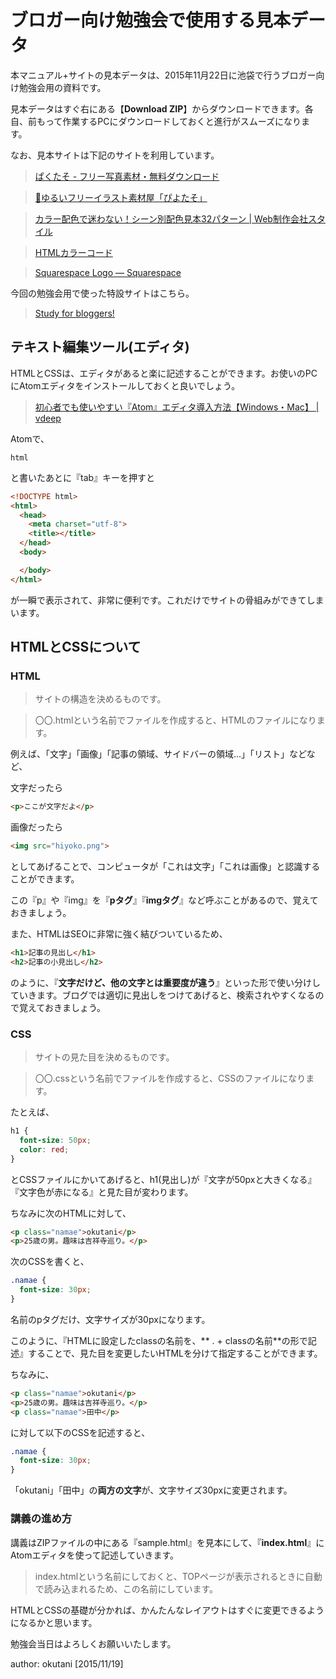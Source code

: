 # ブロガー向け勉強会で使用する見本データ

本マニュアル+サイトの見本データは、2015年11月22日に池袋で行うブロガー向け勉強会用の資料です。

見本データはすぐ右にある【**Download ZIP**】からダウンロードできます。各自、前もって作業するPCにダウンロードしておくと進行がスムーズになります。

なお、見本サイトは下記のサイトを利用しています。

> [ぱくたそ - フリー写真素材・無料ダウンロード](https://www.pakutaso.com/)

> [🌟ゆるいフリーイラスト素材屋「ぴよたそ」](http://hiyokoyarou.com/)

> [カラー配色で迷わない！シーン別配色見本32パターン | Web制作会社スタイル](http://www.hp-stylelink.com/news/2013/07/20130708.php)

> [HTMLカラーコード](http://html-color-codes.info/japanese/)

> [Squarespace Logo — Squarespace](http://www.squarespace.com/logo/)

今回の勉強会用で使った特設サイトはこちら。

> [Study for bloggers!](http://okutani.net/blog-study/)

## テキスト編集ツール(エディタ)

HTMLとCSSは、エディタがあると楽に記述することができます。お使いのPCにAtomエディタをインストールしておくと良いでしょう。

> [初心者でも使いやすい『Atom』エディタ導入方法【Windows・Mac】 | vdeep](http://vdeep.net/install-atom)

Atomで、

```
html
```

と書いたあとに『tab』キーを押すと

```html
<!DOCTYPE html>
<html>
  <head>
    <meta charset="utf-8">
    <title></title>
  </head>
  <body>

  </body>
</html>
```

が一瞬で表示されて、非常に便利です。これだけでサイトの骨組みができてしまいます。

## HTMLとCSSについて

### HTML

> サイトの構造を決めるものです。

> 〇〇.htmlという名前でファイルを作成すると、HTMLのファイルになります。

例えば、「文字」「画像」「記事の領域、サイドバーの領域...」「リスト」などなど、

文字だったら

```html
<p>ここが文字だよ</p>
```

画像だったら

```html
<img src="hiyoko.png">
```

としてあげることで、コンピュータが「これは文字」「これは画像」と認識することができます。

この『p』や『img』を『**pタグ**』『**imgタグ**』など呼ぶことがあるので、覚えておきましょう。

また、HTMLはSEOに非常に強く結びついているため、

```html
<h1>記事の見出し</h1>
<h2>記事の小見出し</h2>
```

のように、『**文字だけど、他の文字とは重要度が違う**』といった形で使い分けしていきます。ブログでは適切に見出しをつけてあげると、検索されやすくなるので覚えておきましょう。

### CSS

> サイトの見た目を決めるものです。

> 〇〇.cssという名前でファイルを作成すると、CSSのファイルになります。

たとえば、

```css
h1 {
  font-size: 50px;
  color: red;
}
```

とCSSファイルにかいてあげると、h1(見出し)が『文字が50pxと大きくなる』『文字色が赤になる』と見た目が変わります。

ちなみに次のHTMLに対して、

```html
<p class="namae">okutani</p>
<p>25歳の男。趣味は吉祥寺巡り。</p>
```

次のCSSを書くと、

```css
.namae {
  font-size: 30px;
}
```

名前のpタグだけ、文字サイズが30pxになります。

このように、『HTMLに設定したclassの名前を、** . + classの名前**の形で記述』することで、見た目を変更したいHTMLを分けて指定することができます。

ちなみに、

```html
<p class="namae">okutani</p>
<p>25歳の男。趣味は吉祥寺巡り。</p>
<p class="namae">田中</p>
```

に対して以下のCSSを記述すると、

```css
.namae {
  font-size: 30px;
}
```

「okutani」「田中」の**両方の文字**が、文字サイズ30pxに変更されます。

### 講義の進め方

講義はZIPファイルの中にある『sample.html』を見本にして、『**index.html**』にAtomエディタを使って記述していきます。

> index.htmlという名前にしておくと、TOPページが表示されるときに自動で読み込まれるため、この名前にしています。

HTMLとCSSの基礎が分かれば、かんたんなレイアウトはすぐに変更できるようになるかと思います。

勉強会当日はよろしくお願いいたします。

author: okutani [2015/11/19]
